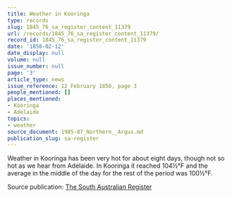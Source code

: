 ```yaml
---
title: Weather in Kooringa
type: records
slug: 1845_76_sa_register_content_11379
url: /records/1845_76_sa_register_content_11379/
record_id: 1845_76_sa_register_content_11379
date: '1858-02-12'
date_display: null
volume: null
issue_number: null
page: '3'
article_type: news
issue_reference: 12 February 1858, page 3
people_mentioned: []
places_mentioned:
- Kooringa
- Adelaide
topics:
- weather
source_document: 1985-87_Northern__Argus.md
publication_slug: sa-register
---
```


Weather in Kooringa has been very hot for about eight days, though not so hot as we hear from Adelaide.  In Kooringa it reached 104½°F and the average in the middle of the day for the rest of the period was 100½°F.

Source publication: [The South Australian Register](/publications/sa-register/)
